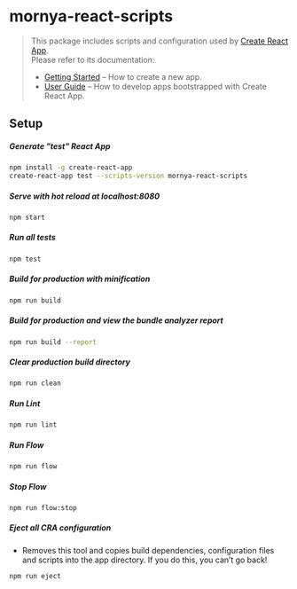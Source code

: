 # mornya-react-scripts

> This package includes scripts and configuration used by [Create React App](https://github.com/facebookincubator/create-react-app).<br>
> Please refer to its documentation:
> * [Getting Started](https://github.com/facebookincubator/create-react-app/blob/master/README.md#getting-started) – How to create a new app.
> * [User Guide](https://github.com/facebookincubator/create-react-app/blob/master/packages/react-scripts/template/README.md) – How to develop apps bootstrapped with Create React App.

## Setup

##### Generate "test" React App
```bash
npm install -g create-react-app
create-react-app test --scripts-version mornya-react-scripts
```
##### Serve with hot reload at localhost:8080
```bash
npm start
```
##### Run all tests
```bash
npm test
```
##### Build for production with minification
```bash
npm run build
```
##### Build for production and view the bundle analyzer report
```bash
npm run build --report
```
##### Clear production build directory
```bash
npm run clean
```
##### Run Lint
```bash
npm run lint
```
##### Run Flow
```bash
npm run flow
```
##### Stop Flow
```bash
npm run flow:stop
```
##### Eject all CRA configuration
* Removes this tool and copies build dependencies, configuration files
and scripts into the app directory. If you do this, you can’t go back!
```bash
npm run eject
```